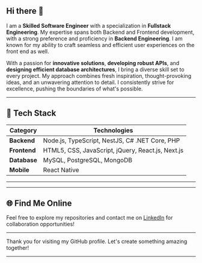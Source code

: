 ## Hi there 👋


I am a **Skilled Software Engineer** with a specialization in **Fullstack Engineering**. My expertise spans both Backend and Frontend development, with a strong preference and proficiency in **Backend Engineering**. I am known for my ability to craft seamless and efficient user experiences on the front end as well.

With a passion for **innovative solutions**, **developing robust APIs**, and **designing efficient database architectures**, I bring a diverse skill set to every project. My approach combines fresh inspiration, thought-provoking ideas, and an unwavering attention to detail. I consistently strive for excellence, pushing the boundaries of what's possible.

---
## 🚀 Tech Stack

| **Category** | **Technologies** |
|--------------|------------------|
| **Backend**  | Node.js, TypeScript, NestJS, C# .NET Core, PHP |
| **Frontend** | HTML5, CSS, JavaScript, jQuery, React.js, Next.js |
| **Database** | MySQL, PostgreSQL, MongoDB |
| **Mobile**   | React Native |

---

---

## 🌐 Find Me Online

Feel free to explore my repositories and contact me on [LinkedIn](https://www.linkedin.com/in/dan-george-504108149/) for collaboration opportunities!

---

Thank you for visiting my GitHub profile. Let's create something amazing together!

---

<!--
**DanGeorge35/DanGeorge35** is a ✨ _special_ ✨ repository because its `README.md` (this file) appears on your GitHub profile.

Here are some ideas to get you started:

- 🔭 I’m currently working on ...
- 🌱 I’m currently learning ...
- 👯 I’m looking to collaborate on ...
- 🤔 I’m looking for help with ...
- 💬 Ask me about ...
- 📫 How to reach me: ...
- 😄 Pronouns: ...
- ⚡ Fun fact: ...
-->
